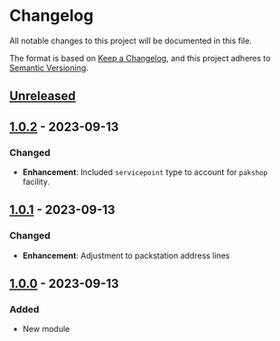 # Changelog

All notable changes to this project will be documented in this file.

The format is based on [Keep a Changelog](https://keepachangelog.com/en/1.0.0/),
and this project adheres to [Semantic Versioning](https://semver.org/spec/v2.0.0.html).

## [Unreleased]

## [1.0.2] - 2023-09-13
### Changed
- **Enhancement**: Included `servicepoint` type to account for `pakshop` facility.

## [1.0.1] - 2023-09-13
### Changed
- **Enhancement**: Adjustment to packstation address lines

## [1.0.0] - 2023-09-13
### Added
- New module

[Unreleased]: https://github.com/softcommerceltd/magento-plenty-packstation/compare/v1.0.2...HEAD
[1.0.2]: https://github.com/softcommerceltd/magento-plenty-packstation/compare/v1.0.1...v1.0.2
[1.0.1]: https://github.com/softcommerceltd/magento-plenty-packstation/compare/v1.0.0...v1.0.1
[1.0.0]: https://github.com/softcommerceltd/magento-plenty-packstation/releases/tag/v1.0.0
